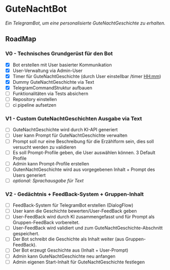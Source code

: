 # GuteNachtBot
_Ein TelegramBot, um eine personalisierte GuteNachtGeschichte zu erhalten._

## RoadMap
### V0 - Technisches Grundgerüst für den Bot
- [x] Bot erstellen mit User basierter Kommunikation
- [x] User-Verwaltung via Admin-User
- [x] Timer für GuteNachtGeschichte (durch User einstellbar /timer <HH:mm>)
- [x] Dummy GuteNachtGeschichte via Text
- [x] TelegramCommandStruktur aufbauen
- [ ] Funktionalitäten via Tests absichern
- [ ] Repository einstellen
- [ ] ci pipeline aufsetzen

### V1 - Custom GuteNachtGeschichten Ausgabe via Text
- [ ] GuteNachtGeschichte wird durch KI-API generiert
- [ ] User kann Prompt für GuteNachtGeschichte verwalten
- [ ] Prompt soll nur eine Beschreibung für die Erzählform sein, dies soll versucht werden zu validieren
- [ ] Es soll Prompt-Profile geben, die User auswählen können. 3 Default Profile
- [ ] Admin kann Prompt-Profile erstellen
- [ ] GutenNachtGeschichte wird aus vorgegebenen Inhalt + Prompt des Users generiert
- [ ] _optional: Sprachausgabe für Text_
 
### V2 - Gedächtnis + FeedBack-System + Gruppen-Inhalt
- [ ] FeedBack-System für TelegramBot erstellen (DialogFlow)
- [ ] User kann die Geschichte bewerten/User-FeedBack geben
- [ ] User-FeedBack wird durch KI zusammengefasst und für Prompt als Gruppen-FeedBack vorbereitet.
- [ ] User-FeedBack wird validiert und zum GuteNachtGeschichte-Abschnitt gespeichert.
- [ ] Der Bot schreibt die Geschichte als Inhalt weiter (aus Gruppen-FeedBack). 
- [ ] Der Bot erzeugt Geschichte aus (Inhalt + User-Prompt)
- [ ] Admin kann GuteNachtGeschichte neu anfangen
- [ ] Admin eigenen Start-Inhalt für GuteNachtGeschichte festlegen